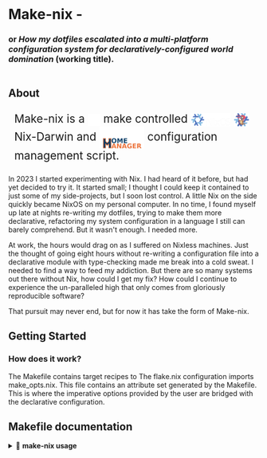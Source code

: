 <div style="display: flex; justify-content: space-between; align-items: center; flex-wrap: wrap;">
  <h1 style="margin: 0;">Make-nix - <br> </h1>
    <h3> or <i>How my dotfiles escalated into a multi-platform configuration system for declaratively-configured world domination</i> (working title).</h3>
</div>

## About
<div style="display: flex; align-items: center; padding: 8px 12px; border-radius: 8px; font-size: 1.6em;">
    <span>
       Make-nix is a 
        <img src="assets/gnu-invert.png" alt="GNU" width="25" style="vertical-align: middle; margin: 0 0px;">
      make controlled
        <img src="assets/nixos-invert_bottom.png" alt="NixOS" width="80" style="vertical-align: middle; margin: 0 0px;">
        <img src="assets/nix-darwin.png" alt="Nix Darwin" width="30" style="vertical-align: middle; margin: 0 0px;">
      Nix-Darwin and
        <img src="assets/home-manager_bottom.png" alt="Home Manager" width="90" style="vertical-align: middle; margin: 0 0px;">
      configuration management script.
    </span>
</div>
<br>
In 2023 I started experimenting with Nix. I had heard of it before, but had yet decided to try it.
It started small; I thought I could keep it contained to just some of my side-projects, but I soon lost control.
A little Nix on the side quickly became NixOS on my personal computer. In no time, I found myself up
late at nights re-writing my dotfiles, trying to make them more declarative, refactoring my system configuration
in a language I still can barely comprehend. But it wasn't enough. I needed more.

At work, the hours would drag on as I suffered on Nixless machines. Just the thought of going eight hours without
re-writing a configuration file into a declarative module with type-checking made me break into a cold sweat.
I needed to find a way to feed my addiction. But there are so many systems out there without Nix, how could
I get my fix? How could I continue to experience the un-paralleled high that only comes from gloriously reproducible software?

That pursuit may never end, but for now it has take the form of Make-nix.
## Getting Started

### How does it work?

The Makefile contains target recipes to
The flake.nix configuration imports make_opts.nix. This file contains an attribute
set generated by the Makefile. This is where the imperative options provided by the user
are bridged with the declarative configuration.

## Makefile documentation

<details>
<summary>📘 <strong>make-nix usage</strong></summary>

### **Usage**

```sh
make <help|install|home|system|all|test>
     [TGT_USER=<user>]
     [TGT_HOST=<host>]
     [TGT_TAGS=<tag1>,<tag2>,<tag3>,...]
     [TGT_SYSTEM=<system>]
     [TGT_SPEC=<spc1>,<spc2>,<spc3>,...]
     [OPTION FLAGS]
```

---

### **Make Targets**

| Target    | Description                                                    |
| --------- | -------------------------------------------------------------- |
| `help`    | View make-nix usage help.                                      |
| `install` | Install Nix and/or Nix-Darwin.                                 |
| `home`    | Build and activate a Home-manager configuration.               |
| `system`  | Build and activate a NixOS or Nix-Darwin system configuration. |
| `all`     | Execute both the system and home targets in that order.        |
| `test`    | Check all flake configurations.                                |

---

### **Configuration Parameters**

| Variable     | Description                                                                                                                                               |
| ------------ | --------------------------------------------------------------------------------------------------------------------------------------------------------- |
| `TGT_USER`   | User configuration (current user will be passed by default).                                                                                              |
| `TGT_HOST`   | System configuration host (current hostname will be passed by default).                                                                                   |
| `TGT_SYSTEM` | System platform to target for builds: `x86_64-linux`, `aarch64-linux`, `x86_64-darwin`, or `aarch64-darwin` (current platform will be passed by default). |
| `TGT_SPEC`   | Comma-separated list of system specialisation configurations (no spaces).                                                                                 |
| `TGT_TAGS`   | Customize home-manager user configuration based on tags, similar to specialisations for system configurations.                                            |

---

### **Target Option Flags**

These are **boolean**; assigning any _truthy_ value will enable them.

> **Truthy values:** `1`, `yes`, `Yes`, `YES`, `true`, `True`, `TRUE`, `on`, `On`, `ON`, `y`, `Y`

#### **Install Flags**

- `DETERMINATE=true` – Install Nix using the Determinate Systems installer.
- `NIX_DARWIN=true` – Install Nix-Darwin for macOS.
- `SINGLE_USER=true` – Install Nix for single-user mode (default installer only).
- `USE_CACHE=true` – Use the NIX_CACHE_URLS list from the make.env file as a proxy
  cache instead of cache.nixos.org. This variable accepts a comma-separated list
  of URLs (no spaces), in order of precidence.

#### **Configuration Flags**

- `DRY_RUN=true` – Evaluate the new configuration but don't activate it.
- `HOME_ALONE=true` – Configure options for a system running home-manager without NixOS or Nix-Darwin.
- `BOOT_SPEC=true` – Set the default boot menu option to the **first** listed specialisation.  
  _**Note:** Only supports systemd-boot configurations._

#### **Additional Flags**

- `KEEP_LOGS=true` – Don't erase logs after operations (for debugging).

---

### **Usage Examples**

```sh
# Install Nix using the default installer for single-user mode:
make install SINGLE_USER=Y

# Install Nix-Darwin using the Determinate Systems installer:
make install DETERMINATE=1 NIX_DARWIN=y

# Build and activate the home-manager config using a standalone configuration:
make home HOME_ALONE=true

# Build and activate the current system configuration:
make system

# Standalone home-manager config for user `sam` on host `xps-15`, with tags and platform:
make home user=sam host=xps-15 system=aarch64-linux HOME_ALONE=1 tags=debian,server

# Rebuild and switch system with specialisations and boot default:
make system host=workstation1 spec=wayland,x11_egpu BOOT_SPEC=1

# Rebuild and switch both system and home-manager configs:
make all

# Evaluate (but do not activate) all configurations:
make all DRY_RUN=1

# Run `nix flake check` for all configurations:
make test
```

</details>
